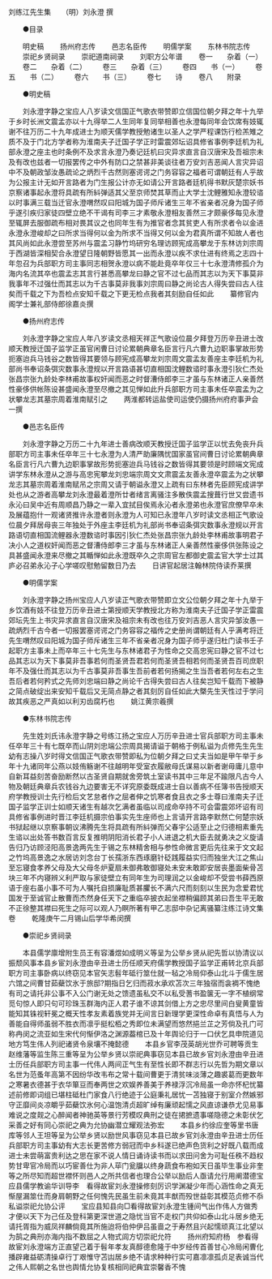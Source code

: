 <!-- { "loadSidebar": true } -->
刘练江先生集　　（明）刘永澄 撰

 

　　●目录 

　　明史稿 
　　扬州府志传 
　　邑志名臣传 
　　明儒学案 
　　东林书院志传 
　　崇祀乡贤祠录 
　　崇祀道南祠录 
　　刘职方公年谱 
　　卷一　　杂着（一） 
　　卷二　　杂着（二） 
　　卷三　　杂着（三） 
　　卷四　　书（一） 
　　卷五　　书（二） 
　　卷六　　书（三） 
　　卷七　　诗 
　　卷八　　附录 

　　●明史稿 

　　刘永澄字静之宝应人八岁读文信国正气歌衣带赞即立信国位朝夕拜之年十九举于乡时长洲文震孟亦以十九得举二人生同年复同举相善也永澄每同年会饮席有妓辄谢不往万历二十九年成进士为顺天儒学教授勉诸生以圣人之学严程课饬行检羔雉之质不及于门北方学者称为淮南夫子迁国子学正时雷震郊坛诏具修省事例李廷机为礼部永澄之座主也时条例不及求言永澄乃奏记廷机曰灾异求直言自汉唐宋及吾祖宗未及有改也兹者一切报罢传之中外有防口之禁甚非美谈往者万安刘吉恶闻人言灾异诏中不及朝政邹汝愚疏论之炳烈千古然则塞谔谔之门务容容之福者可谓朝廷有人乎故为公报主计无如开言路者为门生报公计亦无如请公开言路者廷机得书默灰楚宗妖书京察诸事起永澄将具疏有所紏弹适其父至京师焚其草而止大学士沈鲤雅知永澄较谘以时事满三载当迁官永澄喟然叹曰阳城为国子师斥诸生三年不省亲者况身为国子师乎遂引疾归家徒四壁立绝不干谒有司李三才素敬永澄相友善然三才颇豪侈每见永澄至辄屏去服御疏布相对畏其议之也同年生有为推官者念其贫吏人有所求者令以金进永澄永澄峻却之曰所求当得何以金为所求不当得又何以金为君真所谓不知故人者也其风尚如此永澄尝至苏州与震孟习静竹坞研穷名理访顾宪成高攀龙于东林访刘宗周于西湖皆深相契合永澄望日隆朝野皆愿其一出而永澄以疾不求仕进有终焉之志四十年忽召为兵部职方司主事同志相贺永澄以病不能赴竟卒年仅三十七永澄清修孤介为海内名流其卒也震孟志其言行甚悉高攀龙曰静之官不过七品而其志以为天下事莫非我事年不过强仕而其志以为千古事莫非我事刘宗周曰静之尚论古人得失尝曰古人往矣而千载之下为吾检点安知千载之下更无检点我者其刻励自任如此 
　　纂修官内阁学士兼礼部侍郎徐嘉炎撰 

　　●扬州府志传 

　　刘永澄字静之宝应人年八岁读文丞相天祥正气歌设位晨夕拜登万历辛丑进士改顺天教授迁国子监学正虽官闲曹日讨论累朝典章名臣言行凡六曹九边职事掌故形势扼塞迨兵马钱谷之数皆得其要领与顾宪成高攀龙刘宗周文震孟友善座主李廷机为礼部尚书奉诏条弭灾数事永澄规以开言路语甚切直相国沈鲤数谘时事永澄引狄仁杰处张昌宗张九龄处李林甫故事权奸闻而恶之时督漕侍郎李三才虽与东林诸正人亲善然性豪侈供帐陈设甚盛闻永澄至尽撤之其见惮如此升兵部职方司主事未任卒震孟为之状攀龙志其墓宗周着淮南赋引之 
　　两淮都转运盐使司运使仍摄扬州府府事尹会一撰 

　　●邑志名臣传 

　　刘永澄字静之万历二十九年进士善病改顺天教授迁国子监学正以忧去免丧升兵部职方司主事未任卒年三十七永澄为人清严助廉隅忧国家虽官间曹日讨论累朝典章名臣言行凡六曹九边职事掌故形势扼塞迨兵马钱谷之数皆得其要领是时顾端文宪成讲学东林永澄从之游与高忠宪攀龙刘忠端宗周文文肃震孟友善永澄卒震孟为之状攀龙志其墓宗周着淮南赋吊之宗周又请于朝谥永澄又上疏有曰东林者先臣顾宪成讲学处也从之游者高攀龙刘永澄最着澄所廿者绪言离骚注多散佚震孟搜葺行世又尝遗书永沁曰吴中近有周顺昌乃静之一辈入宜拭目俟焉永沁者永澄弟也永澄官庶僚早卒未及展蕴抱什一观诸贤推许永澄者则永澄为人可知已永澄年八岁时读文丞相正气歌设位晨夕拜居母丧三年独处于外座主李廷机为礼部尚书奉诏条弭灾数事永澄规以开言路语切直相国流鲤器永澄数谘时事因引狄仁杰处张昌宗张九龄处李林甫故事明君子决小人之道权奸闻而恶之督漕侍郎李三才虽与东林诸正人亲善然性豪侈供张陈设之具甚盛闻永澄来尽撤之其瞃惮如此永澄既卒久之宗周官左都御史震孟官大学士过其庐必召弟永沁子心学嗟叹慰勉留数日乃去 
　　日讲官起居注翰林院侍读乔莱撰 

　　●明儒学案 

　　刘永澄字静之扬州宝应人八岁读正气歌衣带赞即立文公位朝夕拜之年十九举于乡饮酒有妓不往登万历辛丑进士第授顺天学教授北方称为淮南夫子迁国子学正雷震郊坛先生上书灾异求直言自汉唐宋及祖宗未有改也往万安刘吉恶人言灾异邹汝愚一疏炳烈千古今者一切报罢塞谔谔之门务容容之福传之史册尚谓朝廷有人乎满考将迁先生喟然叹曰阳城为国子师斥诸生三年不省亲者况身为国子师乎遂归杜门读书壬子起职方主事未上而卒年三十七先生与东林诸君子为性命之交高忠宪曰静之官不过七品其志以为天下事莫非吾事若何而圣贤吾君若何而圣贤吾相若何而圣贤吾百司庶职年不及强仕而其志以为千古事莫非吾事生吾前者若何扬揭之生当吾者若何左右之生吾后者若何矜式之先师刘忠端曰静之尚论千古得失尝曰古人往矣岂知千载而下被静之简点破绽出来安知千载后又无简点静之者其刻厉自任如此大槩先生天性过于学问故其疾恶之严真如以利刃齿腐朽也 
　　姚江黄宗羲撰 

　　●东林书院志传 

　　先生姓刘氏讳永澄字静之号练江扬之宝应人万历辛丑进士官兵部职方司主事未任卒年三十有七既卒而山阴刘忠端公宗周具揭请谥于朝格于例私谥为贞修先生先生幼有志操八岁时得文信国正气歌衣带赞即私为位朝夕拜之曰丈夫当如是甲午举于乡年十九诸同年公燕以妓侑觞谢不往越明年受室衣履敝母氏谋易以新者谢毋庸儿意中自新耳益刻苦奋励断然以古圣贤自期就舍旁筑土室读书其中三年足不踰限凡古今人物及朝廷典章兵农钱谷九边要害无不详究原委既成进士自以善病不任簿书告授顺天府学教授训士先行检后文艺怠者作之屈者伸之饥寒者食且衣之多士尊曰淮南夫子迁国子监学正训士如顺天诸生有越次乞满者虽临以司成命卒持不可会雷震郊坏诏有司具修省事例进时晋江李廷机摄宗伯事实先生座师也上言请开言路李默然亡何楚宗妖书狱起继以京察事朝议沸腾先生将具疏有所紏弹而父春宇公适至止之归德相素重先生谘以出处答书数百言反复推明阴阳消长君子小人进退之机大臣去就勇决之义旋请告归乃访顾泾阳高景逸两先生于锡之东林精舍相与参性命微言更后先往来于文文起之竹坞高景逸之水居访刘念台丁长孺浙东西琢磨针砭践履益实归而独坐大江之焦山至忘寝食孝养父母及大父母冬炉夏扇未御弗敢御寝处未安未敢即安居丧墨面柴骨苫块三年不内寝辨义利严取与家徒壁立有同年生为司理润之以金峻却不受尝书薛西原语于座右虽小事不可为人嘱托自损廉耻质甚臞长不满六尺而刻刻以生民为念爱君忧国发于至诚官止散曹而杰然身任天下之重临卒披衣起坐襟稍偏顾其弟曰吾生平无敢不正徐整其襟曰死生之际可以观人乃瞑所著有甲乙志邸中杂记离骚纂注练江诗文集卷 
　　乾隆庚午二月锡山后学华希闵撰 

　　●崇祀乡贤祠录 

　　本县儒学廪增附生员王有容潘煜如成明义等呈为公举乡贤从祀先哲以协清议以振颓风事本县乡宦刘永澄由辛丑进士历任顺天府儒学教授国子监学正甫转北京兵部职方司主事卧病以终窃见本官矢志髫年砥行筮仕就一毡之冷局仰泰山北斗于儒生居六馆之间曹甘茹蘗饮氷于旅邸?期指日乞归而菽水承欢苫次三年独宿而衾裯不愧绝有司之请托非公事不入公门谢无处之馈遗虽私交不以私受蓍书盈箧无一字不植纲常觅句惊人即只句可珍珠玉群海内正人君子谁不谅其剑借上方之忠尽里间白叟黄童皆能知其铢视轩冕之概天性孝友素着族党并无间言日新理学更深性命卓有真悟与人为善能自得师虽弱不胜衣而凛乎挺松栢之秀即位未满望而悠然挹兰芷之芳倘及孔门可称冉闵之流亚如生宋代何惭伊洛之渊源葢棺已及十年舆论归于一口伏乞具申院道见地方笃生伟人列祀诸贤令泉壤不掩懿德 
　　本县乡官李茂英胡光世乔可聘等贡生赵维藩等监生陈三重等呈为公举乡贤以崇祀典事窃见本县已故乡官刘永澄由辛丑进士历任兵部职方司主事一代伟人两间正气生有至性长即不群志行以先哲为期文章以名世为范蚤年高第不因纷华改韦布之常十载间曹更于清贫味淡薄之趣裘葛而更数年之寒暑衣德甚于衣华箪豆而奉两世之欢娱养善美于养禄浮沉冷局虽一命亦怀杞忧纂述前修即词组已堪柱砥杜门家食八行绝迹于公庭秉礼居忧一苫独寝于别室介然嫉邪守正靡间炎凉皭乎茹蘗饮氷何心温饱清贞超旷绰有廉顽起懦之风直谅谦恭尤见易事难说之度觌之心醉闻者神驰英等景行芳模叹典刑之徒在捃摭遗事嗟隐德之未彰伏乞采善之好有同心崇祀之典为允协幽潜立耀观法弥宏 
　　本县乡约徐应奎等里书唐库等邻人王坦等呈为公举乡贤以励世风事窃见本县已故乡官刘永澄由辛丑进士历任兵部职方司主事幼有大志长更苦修方弱冠而中乡科遂已绝声色货利之好既八载而成进士未尝萌富贵利达之思在家不说人情日诵诗读书而以求田问舍为可耻任秩不趋权势甘卑官冷局而以巧宦善仕为非人荜门瓮牖以终身蔬食布袍如天日虽毕生事业非奎等之所尽知而超世襟怀则邑人之所共信者也理合公举以励后人亟请允行用阐潜德宝应县儒学教谕华训导李　看得故宦刘永澄操修刻厉识学渊凝少年而心涵性命之真无惭屋漏筮仕而身肩朝野之任何愧先民虽生前未竟其丰猷而殁世益彰其模范贞修不忝私谥崇祀允协公评 
　　宝应县知县向□看得故宦刘永澄生锺间气出作伟人方做秀才便以天下为己任及登科第更深世道之隐忧当官不走权门共仰如泰山北斗居乡绝无请托胥指为威凤祥麟倘竟其所施迨将伯仲伊吕虽啬之于寿然且兴起懦顽真江北望以为鹄之典刑亦海内指不数屈之人物式闾方切崇祀允符 
　　扬州府知府杨　参看得故宦刘永澄端方正直望己着于髫年孝友真醇德愈隆于中岁经传首善甘心冷局闲曹化播辟雍益砺清操卓行丁艰惟守苫凷居乡绝不请求种种行实可嘉凛凛孤贞足表诚当代之伟人熙朝之名世也舆情允协复核相同祀典宜崇馨香不愧 
